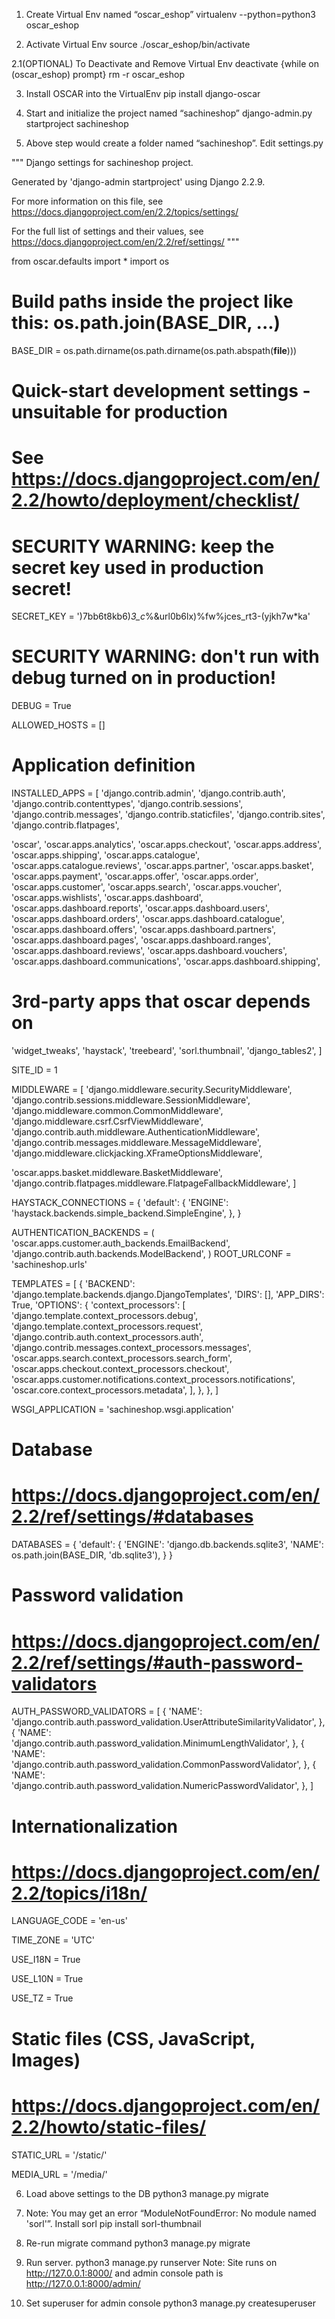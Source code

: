 1. Create Virtual Env named “oscar_eshop”
virtualenv --python=python3 oscar_eshop 

2. Activate Virtual Env
source ./oscar_eshop/bin/activate

2.1(OPTIONAL) To Deactivate and Remove Virtual Env
deactivate {while on (oscar_eshop) prompt}
rm -r oscar_eshop

3. Install OSCAR into the VirtualEnv
pip install django-oscar

4. Start and initialize the project named “sachineshop”
django-admin.py startproject sachineshop

5. Above step would create a folder named “sachineshop”. Edit settings.py

"""
Django settings for sachineshop project.
 
Generated by 'django-admin startproject' using Django 2.2.9.
 
For more information on this file, see
https://docs.djangoproject.com/en/2.2/topics/settings/
 
For the full list of settings and their values, see
https://docs.djangoproject.com/en/2.2/ref/settings/
"""
 
from oscar.defaults import *
import os
 
# Build paths inside the project like this: os.path.join(BASE_DIR, ...)
BASE_DIR = os.path.dirname(os.path.dirname(os.path.abspath(__file__)))
 
 
# Quick-start development settings - unsuitable for production
# See https://docs.djangoproject.com/en/2.2/howto/deployment/checklist/
 
# SECURITY WARNING: keep the secret key used in production secret!
SECRET_KEY = ')7bb6t8kb6)_3_c_%&url0b6lx)%fw%jces_rt3-(yjkh7w*ka'
 
# SECURITY WARNING: don't run with debug turned on in production!
DEBUG = True
 
ALLOWED_HOSTS = []
 
 
# Application definition
 
INSTALLED_APPS = [
   'django.contrib.admin',
   'django.contrib.auth',
   'django.contrib.contenttypes',
   'django.contrib.sessions',
   'django.contrib.messages',
   'django.contrib.staticfiles',
   'django.contrib.sites',
   'django.contrib.flatpages',
  
   'oscar',
   'oscar.apps.analytics',
   'oscar.apps.checkout',
   'oscar.apps.address',
   'oscar.apps.shipping',
   'oscar.apps.catalogue',
   'oscar.apps.catalogue.reviews',
   'oscar.apps.partner',
   'oscar.apps.basket',
   'oscar.apps.payment',
   'oscar.apps.offer',
   'oscar.apps.order',
   'oscar.apps.customer',
   'oscar.apps.search',
   'oscar.apps.voucher',
   'oscar.apps.wishlists',
   'oscar.apps.dashboard',
   'oscar.apps.dashboard.reports',
   'oscar.apps.dashboard.users',
   'oscar.apps.dashboard.orders',
   'oscar.apps.dashboard.catalogue',
   'oscar.apps.dashboard.offers',
   'oscar.apps.dashboard.partners',
   'oscar.apps.dashboard.pages',
   'oscar.apps.dashboard.ranges',
   'oscar.apps.dashboard.reviews',
   'oscar.apps.dashboard.vouchers',
   'oscar.apps.dashboard.communications',
   'oscar.apps.dashboard.shipping',
   # 3rd-party apps that oscar depends on
   'widget_tweaks',
   'haystack',
   'treebeard',
   'sorl.thumbnail',
   'django_tables2',
]
 
SITE_ID = 1
 
MIDDLEWARE = [
   'django.middleware.security.SecurityMiddleware',
   'django.contrib.sessions.middleware.SessionMiddleware',
   'django.middleware.common.CommonMiddleware',
   'django.middleware.csrf.CsrfViewMiddleware',
   'django.contrib.auth.middleware.AuthenticationMiddleware',
   'django.contrib.messages.middleware.MessageMiddleware',
   'django.middleware.clickjacking.XFrameOptionsMiddleware',
 
   'oscar.apps.basket.middleware.BasketMiddleware',
   'django.contrib.flatpages.middleware.FlatpageFallbackMiddleware',
]
 
HAYSTACK_CONNECTIONS = {
   'default': {
       'ENGINE': 'haystack.backends.simple_backend.SimpleEngine',
   },
}
 
AUTHENTICATION_BACKENDS = (
   'oscar.apps.customer.auth_backends.EmailBackend',
   'django.contrib.auth.backends.ModelBackend',
)
ROOT_URLCONF = 'sachineshop.urls'
 
TEMPLATES = [
   {
       'BACKEND': 'django.template.backends.django.DjangoTemplates',
       'DIRS': [],
       'APP_DIRS': True,
       'OPTIONS': {
           'context_processors': [
               'django.template.context_processors.debug',
               'django.template.context_processors.request',
               'django.contrib.auth.context_processors.auth',
               'django.contrib.messages.context_processors.messages',
               'oscar.apps.search.context_processors.search_form',
               'oscar.apps.checkout.context_processors.checkout',
               'oscar.apps.customer.notifications.context_processors.notifications',
               'oscar.core.context_processors.metadata',
           ],
       },
   },
]
 
WSGI_APPLICATION = 'sachineshop.wsgi.application'
 
 
# Database
# https://docs.djangoproject.com/en/2.2/ref/settings/#databases
 
DATABASES = {
   'default': {
       'ENGINE': 'django.db.backends.sqlite3',
       'NAME': os.path.join(BASE_DIR, 'db.sqlite3'),
   }
}
 
 
# Password validation
# https://docs.djangoproject.com/en/2.2/ref/settings/#auth-password-validators
 
AUTH_PASSWORD_VALIDATORS = [
   {
       'NAME': 'django.contrib.auth.password_validation.UserAttributeSimilarityValidator',
   },
   {
       'NAME': 'django.contrib.auth.password_validation.MinimumLengthValidator',
   },
   {
       'NAME': 'django.contrib.auth.password_validation.CommonPasswordValidator',
   },
   {
       'NAME': 'django.contrib.auth.password_validation.NumericPasswordValidator',
   },
]
 
 
# Internationalization
# https://docs.djangoproject.com/en/2.2/topics/i18n/
 
LANGUAGE_CODE = 'en-us'
 
TIME_ZONE = 'UTC'
 
USE_I18N = True
 
USE_L10N = True
 
USE_TZ = True
 
 
# Static files (CSS, JavaScript, Images)
# https://docs.djangoproject.com/en/2.2/howto/static-files/
 
STATIC_URL = '/static/'
 
MEDIA_URL = '/media/'
 


 
6. Load above settings to the DB
python3 manage.py migrate

7. Note: You may get an error “ModuleNotFoundError: No module named 'sorl'”. Install sorl
pip install sorl-thumbnail

8. Re-run migrate command
python3 manage.py migrate

9. Run server.
python3 manage.py runserver
Note: Site runs on http://127.0.0.1:8000/ and admin console path is http://127.0.0.1:8000/admin/

10. Set superuser for admin console
python3 manage.py createsuperuser
